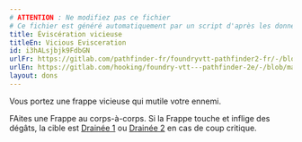 ```yaml
---
# ATTENTION : Ne modifiez pas ce fichier
# Ce fichier est généré automatiquement par un script d'après les données du module Foundry VTT officiel et de sa traduction
title: Éviscération vicieuse
titleEn: Vicious Evisceration
id: i3hALsjbjk9FdbGN
urlFr: https://gitlab.com/pathfinder-fr/foundryvtt-pathfinder2-fr/-/blob/master/data/feats/i3hALsjbjk9FdbGN.htm
urlEn: https://gitlab.com/hooking/foundry-vtt---pathfinder-2e/-/blob/master/packs/data/feats.db/vicious-evisceration.json
layout: dons
---
```

Vous portez une frappe vicieuse qui mutile votre ennemi.

FAites une Frappe au corps-à-corps. Si la Frappe touche et inflige des dégâts, la cible est [Drainée 1](../conditions/drainé.html) ou [Drainée 2](../conditions/drainé.html) en cas de coup critique.
